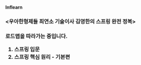 <h4>Inflearn<h4>
<h3><우아한형제들 최연소 기술이사 김영한의 스프링 완전 정복><h3>
로드맵을 따라가는 중입니다.

01. 스프링 입문
02. 스프링 핵심 원리 - 기본편
